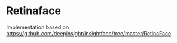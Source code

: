 # Retinaface

Implementation based on https://github.com/deepinsight/insightface/tree/master/RetinaFace